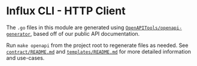 # Influx CLI - HTTP Client

The `.go` files in this module are generated using [`OpenAPITools/openapi-generator`](https://github.com/OpenAPITools/openapi-generator),
based off of our public API documentation. 

Run `make openapi` from the project root to regenerate files as needed. See [`contract/README.md`](./contract/README.md)
and [`templates/README.md`](./templates/README.md) for more detailed information and use-cases.
